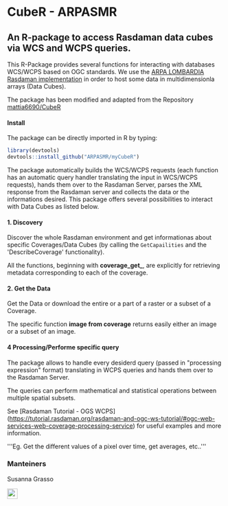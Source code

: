 # CubeR - ARPASMR
## An R-package to access Rasdaman data cubes via WCS and WCPS queries.

This R-Package provides several functions for interacting with databases WCS/WCPS based on OGC standards. We use the [ARPA LOMBARDIA Rasdaman implementation](http://10.10.0.28:8081/rasdaman/ows) in order to host some data in multidimensionla arrays (Data Cubes).

The package has been modified and adapted from the Repository [mattia6690/CubeR](https://github.com/mattia6690/CubeR)

#### Install 
The package can be directly imported in R by typing:
```r
library(devtools)
devtools::install_github("ARPASMR/myCubeR")
```

The package automatically builds the WCS/WCPS requests (each function has an automatic query handler translating the input in WCS/WCPS requests), hands them over to the Rasdaman Server, parses the XML response from the Rasdaman server and collects the data or the informations desired.
This package offers several possibilities to interact with Data Cubes as listed below.

#### 1. Discovery 
Discover the whole Rasdaman environment and get informationas about specific Coverages/Data Cubes (by calling the `GetCapailities` and the 'DescribeCoverage' functionality).

All the functions, beginning with **coverage_get_**, are explicitly for retrieving metadata corresponding to each of the coverage.

#### 2. Get the Data
Get the Data or download the entire or a part of a raster or a subset of a Coverage.

The specific function **image from coverage** returns easily either an image or a subset of an image.

#### 4 Processing/Performe specific query

The package allows to handle every desiderd query (passed in "processing expression" format) translating in WCPS queries and hands them over to the Rasdaman Server.

The queries can perform mathematical and statistical operations between multiple spatial subsets.

See [Rasdaman Tutorial - OGS WCPS] (https://tutorial.rasdaman.org/rasdaman-and-ogc-ws-tutorial/#ogc-web-services-web-coverage-processing-service) for useful examples and more information.

'''Eg. Get the different values of a pixel over time, get averages, etc..'''

### Manteiners

Susanna Grasso


<img src="https://www.arpalombardia.it/PublishingImages/logo-ARPA-Lombardia.svg" height="24">

